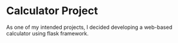 # Calculator Project
As one of my intended projects, I decided developing a web-based calculator using flask framework.

